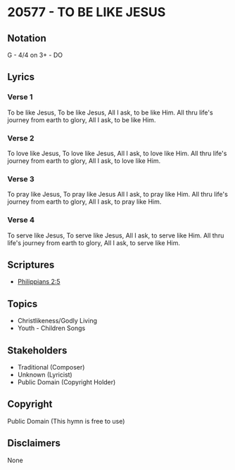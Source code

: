 # 20577 - TO BE LIKE JESUS

## Notation

G - 4/4 on 3+ - DO

## Lyrics

### Verse 1

To be like Jesus, To be like Jesus, All I ask, to be like Him. All thru life's journey from earth to glory, All I ask, to be like Him.

### Verse 2

To love like Jesus, To love like Jesus, All I ask, to love like Him. All thru life's journey from earth to glory, All I ask, to love like Him.

### Verse 3

To pray like Jesus, To pray like Jesus All I ask, to pray like Him. All thru life's journey from earth to glory, All I ask, to pray like Him.

### Verse 4

To serve like Jesus, To serve like Jesus, All I ask, to serve like Him. All thru life's journey from earth to glory, All I ask, to serve like Him.


## Scriptures

- [Philippians 2:5](https://www.biblegateway.com/passage/?search=Philippians%202%3A5)

## Topics

- Christlikeness/Godly Living
- Youth - Children Songs

## Stakeholders

- Traditional (Composer)
- Unknown (Lyricist)
- Public Domain (Copyright Holder)

## Copyright

Public Domain
(This hymn is free to use)

## Disclaimers

None

